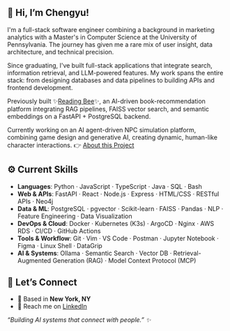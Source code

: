 <!-- version 4 -->
## 👋 Hi, I’m Chengyu!

I'm a full-stack software engineer combining a background in marketing 
analytics with a Master's in Computer Science at the University of Pennsylvania. The journey has given me a rare mix of user insight, data architecture, and technical precision.

Since graduating, I've built full-stack applications that integrate search, information retrieval, and LLM-powered features. My work spans the entire stack: from designing databases and data pipelines to building APIs and frontend development.

Previously built ✨[Reading Bee](https://github.com/Chengyuli33/reading-bee)✨, an AI-driven book-recommendation platform integrating RAG pipelines, FAISS vector search, and semantic embeddings on a FastAPI + PostgreSQL backend.

Currently working on an AI agent-driven NPC simulation platform, combining game design and generative AI, creating dynamic, human-like character interactions. 👉 [About this Project](caerulean.md)

## ⚙️ Current Skills

- **Languages**: Python · JavaScript · TypeScript · Java · SQL · Bash  
- **Web & APIs**: FastAPI · React · Node.js · Express · HTML/CSS · RESTful APIs · Neo4j  
- **Data & ML**: PostgreSQL · pgvector · Scikit-learn · FAISS · Pandas · NLP · Feature Engineering · Data Visualization  
- **DevOps & Cloud**: Docker · Kubernetes (K3s) · ArgoCD · Nginx · AWS RDS · CI/CD · GitHub Actions
- **Tools & Workflow**: Git · Vim · VS Code · Postman · Jupyter Notebook · Figma · Linux Shell · DataGrip  
- **AI & Systems**: Ollama · Semantic Search · Vector DB · Retrieval-Augmented Generation (RAG) · Model Context Protocol (MCP)  

## 🌱 Let’s Connect
- 📍 Based in **New York, NY**
- 💼 Reach me on [LinkedIn](https://www.linkedin.com/in/chengyu-li-bio/) 

*“Building AI systems that connect with people.” ✨*  